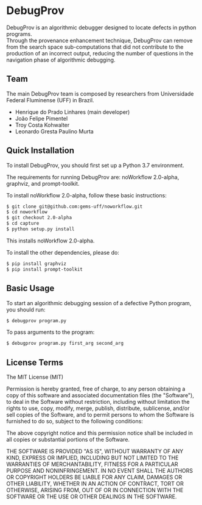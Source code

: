 DebugProv
==========

DebugProv is an algorithmic debugger designed to locate defects in python programs.  
Through the provenance enhancement technique, DebugProv can remove from the search space sub-computations that did not contribute to the production of an incorrect output, reducing the number of questions in the navigation phase of algorithmic debugging.

Team
----

The main DebugProv team is composed by researchers from Universidade Federal Fluminense (UFF) in Brazil.

- Henrique do Prado Linhares (main developer)
- João Felipe Pimentel
- Troy Costa Kohwalter
- Leonardo Gresta Paulino Murta


Quick Installation
------------------

To install DebugProv, you should first set up a Python 3.7 environment.

The requirements for running DebugProv are: noWorkflow 2.0-alpha, graphviz, and prompt-toolkit.
 
To install noWorkflow 2.0-alpha, follow these basic instructions:
```bash
$ git clone git@github.com:gems-uff/noworkflow.git
$ cd noworkflow
$ git checkout 2.0-alpha
$ cd capture
$ python setup.py install
```
This installs noWorkflow 2.0-alpha.

To install the other dependencies, please do:
```bash
$ pip install graphviz
$ pip install prompt-toolkit
```

Basic Usage
-----------

To start an algorithmic debugging session of a defective Python program, you should run:
```bash
$ debugprov program.py
```

To pass arguments to the program:
```bash
$ debugprov program.py first_arg second_arg 
```


License Terms
-------------

The MIT License (MIT)

Permission is hereby granted, free of charge, to any person obtaining a copy of
this software and associated documentation files (the "Software"), to deal in
the Software without restriction, including without limitation the rights to
use, copy, modify, merge, publish, distribute, sublicense, and/or sell copies of
the Software, and to permit persons to whom the Software is furnished to do so,
subject to the following conditions:

The above copyright notice and this permission notice shall be included in all
copies or substantial portions of the Software.

THE SOFTWARE IS PROVIDED "AS IS", WITHOUT WARRANTY OF ANY KIND, EXPRESS OR
IMPLIED, INCLUDING BUT NOT LIMITED TO THE WARRANTIES OF MERCHANTABILITY, FITNESS
FOR A PARTICULAR PURPOSE AND NONINFRINGEMENT. IN NO EVENT SHALL THE AUTHORS OR
COPYRIGHT HOLDERS BE LIABLE FOR ANY CLAIM, DAMAGES OR OTHER LIABILITY, WHETHER
IN AN ACTION OF CONTRACT, TORT OR OTHERWISE, ARISING FROM, OUT OF OR IN
CONNECTION WITH THE SOFTWARE OR THE USE OR OTHER DEALINGS IN THE SOFTWARE.
